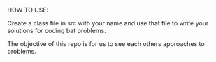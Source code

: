 HOW TO USE:

Create a class file in src with your name and use that file to write your solutions for coding bat problems. 

The objective of this repo is for us to see each others approaches to problems.
